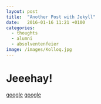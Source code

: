 ```yaml
---
layout: post
title:  "Another Post with Jekyll"
date:   2016-01-16 11:21 +0100
categories:
  - thoughts
  - alumni
  - absolventenfeier
image: /images/Kolloq.jpg
---
```

# Jeeehay!

<a href="google.de">google</a>
[google](google.de)
